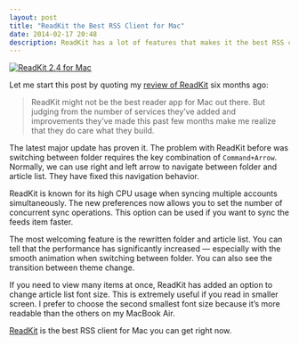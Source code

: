 ```yaml
---
layout: post
title: "ReadKit the Best RSS Client for Mac"
date: 2014-02-17 20:48
description: ReadKit has a lot of features that makes it the best RSS client ever made for Mac.
---
```


[ ![ReadKit 2.4 for Mac][img] ](http://images.sayzlim.net/2014/02/readkit_24.jpg "ReadKit 2.4 for Mac")

[img]: http://images.sayzlim.net/2014/02/readkit_24.jpg "ReadKit 2.4 for Mac"

Let me start this post by quoting my [review of ReadKit](http://sayzlim.net/love-readkit "Now You&#39;re Going to Love ReadKit - Sayz Lim") six months ago:

> ReadKit might not be the best reader app for Mac out there. But judging from the number of services they’ve added and improvements they’ve made this past few months make me realize that they do care what they build.

The latest major update has proven it.  The problem with ReadKit before was switching between folder requires the key combination of `Command+Arrow`. Normally, we can use right and left arrow to navigate between folder and article list. They have fixed this navigation behavior. 

ReadKit is known for its high CPU usage when syncing multiple accounts simultaneously. The new preferences now allows you to set the number of concurrent sync operations. This option can be used if you want to sync the feeds item faster.

The most welcoming feature is the rewritten folder and article list. You can tell that the performance has significantly increased — especially with the smooth animation when switching between folder. You can also see the transition between theme change.

If you need to view many items at once, ReadKit has added an option to change article list font size. This is extremely useful if you read in smaller screen. I prefer to choose the second smallest font size because it’s more readable than the others on my MacBook Air.

[ReadKit](https://itunes.apple.com/us/app/readkit/id588726889?mt=12&uo=4&at=11ld6n "ReadKit") is the best RSS client for Mac you can get right now.
